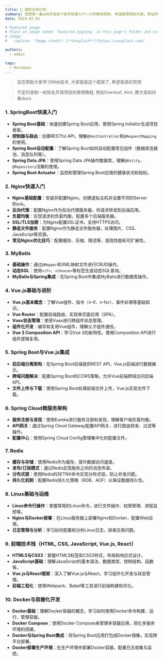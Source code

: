 ```yaml
---
title: 🎉 我的大四计划
summary: 我想录一套web开发各个技术快速入门一小时精讲视频, 希望能帮助到大家。本站作为我的个人主页, 也作为我的资源分享。
date: 2024-07-01

# Featured image
# Place an image named `featured.jpg/png` in this page's folder and customize its options here.
# image:
#   caption: 'Image credit: [**Unsplash**](https://unsplash.com)'

authors:
  - admin

tags:
  - Markdown
---
```

> 旨在帮助大家学习Web技术, 大家就是这个框架了, 希望我录的完吧

> 不定时录制一些知名开源项目的使用教程, 例如Overleaf, Alist, 教大家如何看docs

### 1. **SpringBoot快速入门**
   - **Spring Boot基础**：快速创建Spring Boot应用，使用Spring Initializr生成项目骨架。
   - **控制器与路由**：创建RESTful API，理解`@RestController`和`@RequestMapping`的使用。
   - **Spring Boot自动配置**：了解Spring Boot如何自动配置常见组件（数据库连接池、消息队列等）。
   - **Spring Data JPA**：使用Spring Data JPA操作数据库，理解`@Entity`、`@Repository`注解的使用。
   - **Spring Boot Actuator**：监控和管理Spring Boot应用的健康状况和指标。

### 2. **Nginx快速入门**
   - **Nginx基础配置**：安装并配置Nginx，创建虚拟主机并设置不同的Server Block。
   - **反向代理**：配置Nginx作为反向代理服务器，将请求转发到后端应用。
   - **负载均衡**：实现请求的负载均衡，配置多个后端服务器。
   - **SSL/TLS加密**：为Nginx配置SSL证书，支持HTTPS访问。
   - **静态文件服务**：配置Nginx作为静态文件服务器，处理图片、CSS、JavaScript等资源。
   - **常见Nginx优化技巧**：配置缓存、压缩、限流等，提高性能和可扩展性。

### 3. **MyBatis**
   - **基础操作**：通过`@Mapper`和XML映射文件进行CRUD操作。
   - **动态SQL**：使用`<if>`、`<choose>`等标签生成动态SQL查询。
   - **MyBatis与Spring集成**：在Spring Boot中集成MyBatis进行数据库操作。

### 4. **Vue.js基础与进阶**
   - **Vue.js基本概念**：了解Vue组件、指令（v-if、v-for）、事件处理等基础知识。
   - **Vue Router**：配置前端路由，实现单页面应用（SPA）。
   - **Vuex状态管理**：使用Vuex进行跨组件状态管理。
   - **组件化开发**：编写和复用Vue组件，理解父子组件通信。
   - **Vue 3 Composition API**：学习Vue 3的新特性，使用Composition API进行组件逻辑复用。

### 5. **Spring Boot与Vue.js集成**
   - **前后端分离架构**：在Spring Boot后端提供REST API，Vue.js前端进行数据展示。
   - **跨域问题解决**：配置Spring Boot的CORS策略，允许Vue前端跨域访问后端API。
   - **文件上传与下载**：使用Spring Boot处理前端文件上传，Vue.js实现文件下载。

### 6. **Spring Cloud微服务架构**
   - **服务注册与发现**：使用Eureka进行服务注册和发现，理解客户端负载均衡。
   - **API网关**：通过Spring Cloud Gateway配置API网关，进行路由转发、过滤等操作。
   - **配置中心**：使用Spring Cloud Config管理集中化的配置文件。

### 7. **Redis**
   - **缓存与存储**：使用Redis作为缓存，提升数据访问速度。
   - **发布/订阅模式**：通过Redis实现服务之间的消息传递。
   - **分布式锁**：使用Redis的SETNX命令实现分布式锁，防止并发问题。
   - **持久化机制**：配置Redis持久化策略（RDB、AOF）以保证数据持久性。

### 8. **Linux基础与运维**
   - **Linux命令行操作**：掌握常用的Linux命令，进行文件操作、权限管理、进程监控等。
   - **Nginx与Docker部署**：在Linux服务器上部署Nginx和Docker，配置Web应用。
   - **日志管理与分析**：学习如何配置和分析Linux日志，排查应用问题。

### 9. **前端技术栈（HTML, CSS, JavaScript, Vue.js, React）**
   - **HTML5与CSS3**：掌握HTML5标签和CSS3样式，布局和响应式设计。
   - **JavaScript基础**：理解JavaScript的基本语法、数据类型、控制结构、函数等。
   - **Vue.js与React框架**：深入了解Vue.js与React，学习组件化开发与状态管理。
   - **前端工程化**：使用Webpack、Babel等工具进行前端构建和优化。

### 10. **Docker与容器化开发**
   - **Docker基础**：理解Docker容器的概念，学习如何使用Docker命令构建、运行、管理容器。
   - **Docker Compose**：使用Docker Compose来管理多容器应用，简化多服务环境的搭建。
   - **Docker与Spring Boot集成**：将Spring Boot应用打包成Docker镜像，实现跨平台部署。
   - **Docker部署生产环境**：在生产环境中部署Docker容器，配置日志收集与监控。

